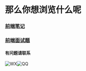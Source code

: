 # 那么你想浏览什么呢

### [前端笔记](/notes)

### [前端面试题](/interview)



#### 有问题请联系

![WX](http://cdn.wcnm.kim/wx.png)![QQ](http://cdn.wcnm.kim/qq.png)

